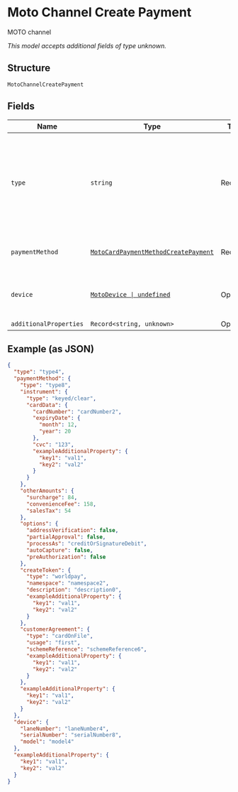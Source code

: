 
# Moto Channel Create Payment

MOTO channel

*This model accepts additional fields of type unknown.*

## Structure

`MotoChannelCreatePayment`

## Fields

| Name | Type | Tags | Description |
|  --- | --- | --- | --- |
| `type` | `string` | Required | Value indicating the specific type instance for this field.<br><br>**Constraints**: *Minimum Length*: `1`, *Maximum Length*: `20` |
| `paymentMethod` | [`MotoCardPaymentMethodCreatePayment`](../../doc/models/moto-card-payment-method-create-payment.md) | Required | MOTO Payment Methods for authorizations |
| `device` | [`MotoDevice \| undefined`](../../doc/models/moto-device.md) | Optional | Information about the device used to accept the payment |
| `additionalProperties` | `Record<string, unknown>` | Optional | - |

## Example (as JSON)

```json
{
  "type": "type4",
  "paymentMethod": {
    "type": "type8",
    "instrument": {
      "type": "keyed/clear",
      "cardData": {
        "cardNumber": "cardNumber2",
        "expiryDate": {
          "month": 12,
          "year": 20
        },
        "cvc": "123",
        "exampleAdditionalProperty": {
          "key1": "val1",
          "key2": "val2"
        }
      }
    },
    "otherAmounts": {
      "surcharge": 84,
      "convenienceFee": 158,
      "salesTax": 54
    },
    "options": {
      "addressVerification": false,
      "partialApproval": false,
      "processAs": "creditOrSignatureDebit",
      "autoCapture": false,
      "preAuthorization": false
    },
    "createToken": {
      "type": "worldpay",
      "namespace": "namespace2",
      "description": "description0",
      "exampleAdditionalProperty": {
        "key1": "val1",
        "key2": "val2"
      }
    },
    "customerAgreement": {
      "type": "cardOnFile",
      "usage": "first",
      "schemeReference": "schemeReference6",
      "exampleAdditionalProperty": {
        "key1": "val1",
        "key2": "val2"
      }
    },
    "exampleAdditionalProperty": {
      "key1": "val1",
      "key2": "val2"
    }
  },
  "device": {
    "laneNumber": "laneNumber4",
    "serialNumber": "serialNumber8",
    "model": "model4"
  },
  "exampleAdditionalProperty": {
    "key1": "val1",
    "key2": "val2"
  }
}
```

